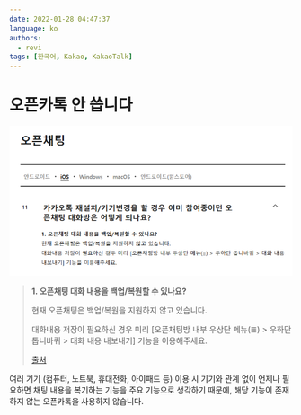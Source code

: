 ```yaml
---
date: 2022-01-28 04:47:37
language: ko
authors:
  - revi
tags: [한국어, Kakao, KakaoTalk]
---
```


# 오픈카톡 안 씁니다

![오픈카톡 최근 메시지가 아닌 메시지, 인용구 아래 작성](kakao-opentalk-help.png)

> **1. 오픈채팅 대화 내용을 백업/복원할 수 있나요?**
>
> 현재 오픈채팅은 백업/복원을 지원하지 않고 있습니다.
>
> 대화내용 저장이 필요하신 경우 미리 [오픈채팅방 내부 우상단 메뉴(≣) > 우하단 톱니바퀴 > 대화 내용 내보내기] 기능을 이용해주세요.
>
> [출처](https://cs.kakao.com/helps?articleId=1073193470&service=8&category=105&device=9&locale=ko)

여러 기기 (컴퓨터, 노트북, 휴대전화, 아이패드 등) 이용 시 기기와 관계 없이 언제나 필요하면 채팅 내용을 복기하는 기능을 주요 기능으로 생각하기 때문에, 해당 기능이 존재하지 않는 오픈카톡을 사용하지 않습니다.
